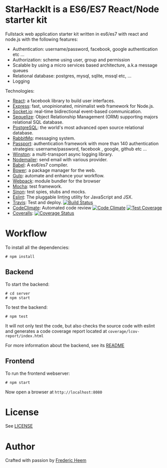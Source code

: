 StarHackIt is a ES6/ES7 React/Node starter kit
==============================================

Fullstack web application starter kit written in es6/es7 with react and node.js with the following features:

* Authentication: username/password, facebook, google authentication etc ...
* Authorization: scheme using user, group and permission  
* Scalable by using a micro services based architecture, a.k.a message queues
* Relational database: postgres, mysql, sqlite, mssql etc, ...
* Logging

Technologies:

* [React](https://facebook.github.io/react/): a facebook library to build user interfaces.
* [Express](http://expressjs.com/): fast, unopinionated, minimalist web framework for Node.js.
* [Socket.io](http://socket.io/): real-time bidirectional event-based communication.
* [Sequelize](http://docs.sequelizejs.com/en/latest/): Object Relationship Management (ORM) supporting majors relational SQL database.
* [PostgreSQL](http://www.postgresql.org/): the world's most advanced open source relational database.
* [RabbitMq](https://www.rabbitmq.com/): messaging system.
* [Passport](http://passportjs.org/): authentication framework with more than 140 authentication strategies: username/password, facebook , google, github etc ...
* [Winston](https://github.com/winstonjs/winston): a multi-transport async logging library.
* [Nodemailer](https://github.com/andris9/Nodemailer): send email with various provider.
* [Babel](https://babeljs.io/): A es6/es7 compiler.
* [Bower](http://bower.io/): a package manager for the web.
* [Gulp](http://gulpjs.com/): automate and enhance your workflow.
* [Webpack](http://webpack.github.io/): module bundler for the browser
* [Mocha](http://mochajs.org/): test framework.
* [Sinon](http://sinonjs.org/): test spies, stubs and mocks.
* [Eslint](http://eslint.org/): The pluggable linting utility for JavaScript and JSX.
* [Travis](https://travis-ci.org/): Test and deploy. [![Build Status](https://travis-ci.org/FredericHeem/react-node-starterkit.svg?branch=master)](https://travis-ci.org/FredericHeem/react-node-starterkit)
* [CodeClimate](https://codeclimate.com): Automated code review [![Code Climate](https://codeclimate.com/github/FredericHeem/react-node-starterkit/badges/gpa.svg)](https://codeclimate.com/github/FredericHeem/react-node-starterkit)
[![Test Coverage](https://codeclimate.com/github/FredericHeem/react-node-starterkit/badges/coverage.svg)](https://codeclimate.com/github/FredericHeem/react-node-starterkit/coverage)
* [Coveralls](https://coveralls.io): [![Coverage Status](https://coveralls.io/repos/FredericHeem/react-node-starterkit/badge.svg?branch=master)](https://coveralls.io/r/FredericHeem/react-node-starterkit?branch=master)

# Workflow

To install all the dependencies:

    # npm install

## Backend

To start the backend:

    # cd server
    # npm start

To test the backend:

    # npm test

It will not only test the code, but also checks the source code with eslint and generates a code coverage report located at `coverage/lcov-report/index.html`

For more information about the backend, see its [README](server/README.md)

## Frontend

To run the frontend webserver:

    # npm start

Now open a browser at `http://localhost:8080`

# License

See [LICENSE](LICENSE)

# Author

Crafted with passion by [Frederic Heem](https://github.com/FredericHeem)
